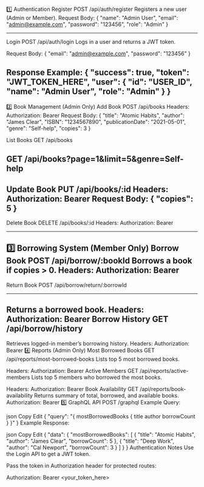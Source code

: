 1️⃣ Authentication
Register
POST /api/auth/register
Registers a new user (Admin or Member).
Request Body:
{
  "name": "Admin User",
  "email": "admin@example.com",
  "password": "123456",
  "role": "Admin"
}

---------------------------------------------------------------------------------------------------------

Login
POST /api/auth/login
Logs in a user and returns a JWT token.

Request Body:
{
  "email": "admin@example.com",
  "password": "123456"
}

Response Example:
{
  "success": true,
  "token": "JWT_TOKEN_HERE",
  "user": {
    "id": "USER_ID",
    "name": "Admin User",
    "role": "Admin"
  }
}
-----------------------------------------------------------------------------------------
2️⃣ Book Management (Admin Only)
Add Book
POST /api/books
Headers:
Authorization: Bearer <token>
Request Body:
{
  "title": "Atomic Habits",
  "author": "James Clear",
  "ISBN": "1234567890",
  "publicationDate": "2021-05-01",
  "genre": "Self-help",
  "copies": 3
}


List Books
GET /api/books

GET /api/books?page=1&limit=5&genre=Self-help
--------------------------------------
Update Book
PUT /api/books/:id
Headers:
Authorization: Bearer <token>
Request Body:
{
  "copies": 5
}
--------------------------------------
Delete Book
DELETE /api/books/:id
Headers:
Authorization: Bearer <token>

----------------------------------------
3️⃣ Borrowing System (Member Only)
Borrow Book
POST /api/borrow/:bookId
Borrows a book if copies > 0.
Headers:
Authorization: Bearer <token>
--------------------------------------
Return Book
POST /api/borrow/return/:borrowId

-------------------------------------
Returns a borrowed book.
Headers:
Authorization: Bearer <token>
Borrow History
GET /api/borrow/history
----------------------------------------
Retrieves logged-in member’s borrowing history.
Headers:
Authorization: Bearer <token>
4️⃣ Reports (Admin Only)
Most Borrowed Books
GET /api/reports/most-borrowed-books
Lists top 5 most borrowed books.

Headers:
Authorization: Bearer <token>
Active Members
GET /api/reports/active-members
Lists top 5 members who borrowed the most books.

Headers:
Authorization: Bearer <token>
Book Availability
GET /api/reports/book-availability
Returns summary of total, borrowed, and available books.
Authorization: Bearer <token>
5️⃣ GraphQL API
POST /graphql
Example Query:

json
Copy
Edit
{
  "query": "{ mostBorrowedBooks { title author borrowCount } }"
}
Example Response:

json
Copy
Edit
{
  "data": {
    "mostBorrowedBooks": [
      { "title": "Atomic Habits", "author": "James Clear", "borrowCount": 5 },
      { "title": "Deep Work", "author": "Cal Newport", "borrowCount": 3 }
    ]
  }
}
Authentication Notes
Use the Login API to get a JWT token.

Pass the token in Authorization header for protected routes:

Authorization: Bearer <your_token_here>
